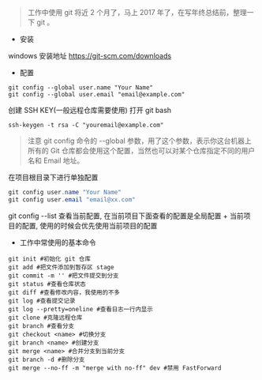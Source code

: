 > 工作中使用 git 将近 2 个月了，马上 2017 年了，在写年终总结前，整理一下 git 。
- 安装

windows 安装地址 https://git-scm.com/downloads

- 配置

```git
git config --global user.name "Your Name"
git config --global user.email "email@example.com"
```
创建 SSH KEY(一般远程仓库需要使用)
打开 git bash
```git
ssh-keygen -t rsa -C "youremail@example.com"
```
> 注意 git config 命令的 --global 参数，用了这个参数，表示你这台机器上所有的 Git 仓库都会使用这个配置，当然也可以对某个仓库指定不同的用户名和 Email 地址。

在项目根目录下进行单独配置
```java
git config user.name "Your Name"
git config user.email "email@xx.com"
```
git config --list 查看当前配置, 在当前项目下面查看的配置是全局配置 + 当前项目的配置, 使用的时候会优先使用当前项目的配置

- 工作中常使用的基本命令
```git
git init #初始化 git 仓库
git add #把文件添加到暂存区 stage
git commit -m '' #把文件提交到分支
git status #查看仓库状态
git diff #查看修改内容，我使用的不多
git log #查看提交记录
git log --pretty=oneline #查看日志一行内显示
git clone #克隆远程仓库
git branch #查看分支
git checkout <name> #切换分支
git branch <name> #创建分支
git merge <name> #合并分支到当前分支
git branch -d #删除分支
git merge --no-ff -m "merge with no-ff" dev #禁用 FastForward
``` 